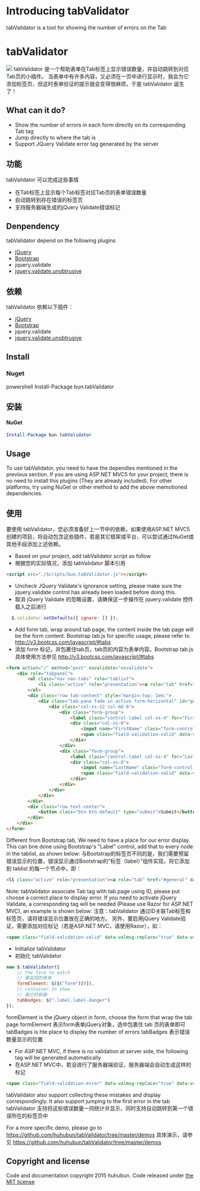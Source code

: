 # Introducing tabValidator
tabValidator is a tool for showing the number of errors on the Tab 
# tabValidator
![](https://github.com/huhubun/tabValidator/raw/master/images/sample.png)
tabValidator 是一个帮助表单在Tab标签上显示错误数量，并自动跳转到对应Tab页的小插件。
当表单中有许多内容，又必须在一页中进行显示时，我会为它添加标签页，但这时表单验证的提示就会变得很麻烦，于是 tabValidator 诞生了！

## What can it do?
* Show the number of errors in each form directly on its corresponding Tab tag
* Jump directly to where the tab is
* Support JQuery Validate error tag generated by the server

## 功能
tabValidator 可以完成这些事情
* 在Tab标签上显示每个Tab标签对应Tab页的表单错误数量
* 自动跳转到存在错误的标签页
* 支持服务器端生成的jQuery Validate错误标记

## Denpendency
tabValidator depend on the following plugins
* [jQuery](https://github.com/jquery/jquery)
* [Bootstrap](https://github.com/twbs/bootstrap)
* jquery.validate
* [jquery.validate.unobtrusive](https://github.com/aspnet/jquery-validation-unobtrusive)

## 依赖
tabValidator 依赖以下插件：
* [jQuery](https://github.com/jquery/jquery)
* [Bootstrap](https://github.com/twbs/bootstrap)
* jquery.validate
* [jquery.validate.unobtrusive](https://github.com/aspnet/jquery-validation-unobtrusive)

## Install
### Nuget
powershell
Install-Package bun.tabValidator

## 安装
#### NuGet
```powershell
Install-Package bun.tabValidator
```
## Usage
To use tabValidator, you need to have the dependies mentioned in the previous section.
If you are using ASP.NET MVC5 for your project, there is no need to install this plugins (They are already included).
For other platforms, try using NuGet or other method to add the above memotioned dependencies.


## 使用
要使用 tabValidator，您必须准备好上一节中的依赖，如果使用ASP.NET MVC5创建的项目，将自动包含这些插件，若是其它框架或平台，可以尝试通过NuGet或其他手段添加上述依赖。


* Based on your project, add tabValidator script as follow
* 根据您的实际情况，添加 tabValidator 脚本引用
```html
<script src="./Scripts/bun.tabValidator.js"></script>
```
* Uncheck JQuery Validate's ignorance setting, please make sure the jquery.validate control has
already been loaded before doing this.
* 取消 jQuery Validate 的忽略设置，请确保这一步操作在 jquery.validate 控件载入之后进行
```javascript
  $.validator.setDefaults({ ignore: [] });
```

* Add form tab, wrap around tab page, the content inside the tab page will be the form content. Bootstrap tab.js for specific usage, please refer to http://v3.bootcss.com/javascript/#tabs 
* 添加 form 标记，并包裹住tab页，tab页的内容为表单内容。Bootstrap tab.js 具体使用方法参见 http://v3.bootcss.com/javascript/#tabs
```html
<form action="/" method="post" novalidate="novalidate">
    <div role="tabpanel">
        <ul class="nav nav-tabs" role="tablist">
            <li class="active" role="presentation"><a role="tab" href="#general" data-toggle="tab">General <span class="label label-danger"></span></a></li>
        </ul>
        <div class="row tab-content" style="margin-top: 1em;">
            <div class="tab-pane fade in active form-horizontal" id="general" role="tabpanel">
                <div class="col-xs-12 col-md-6">
                    <div class="form-group">
                        <label class="control-label col-xs-4" for="FirstName">FirstName</label>
                        <div class="col-xs-8">
                            <input name="FirstName" class="form-control input-sm" id="FirstName" type="text" placeholder="Required" value="" data-val-required="FirstName is required" data-val="true">
                            <span class="field-validation-valid" data-valmsg-replace="true" data-valmsg-for="FirstName"></span>
                        </div>
                    </div>
                    <div class="form-group">
                        <label class="control-label col-xs-4" for="LastName">LastName</label>
                        <div class="col-xs-8">
                            <input name="LastName" class="form-control input-sm" id="LastName" type="text" placeholder="Required" value="" data-val-required="LastName is required" data-val="true">
                            <span class="field-validation-valid" data-valmsg-replace="true" data-valmsg-for="LastName"></span>
                        </div>
                    </div>
                </div>
            </div>
        </div>
        <div class="row text-center">
            <button class="btn btn-default" type="submit">Submit</button>
        </div>
    </div>
</form>
```
Different from Bootstrap tab, We need to have a place for our error display. This can bne done using Bootstrap's "Label" control, add that to every node in the tablist, as shown below: 
与Bootstrap的标签页不同的是，我们需要预留错误显示的位置，错误显示通过Bootstrap的“标签（label）”组件实现，将它添加到 tablist 的每一个节点中，即：
```html
<li class="active" role="presentation"><a role="tab" href="#general" data-toggle="tab">General <span class="label label-danger"></span></a></li>
```

Note: tabValidator associate Tab tag with tab page using ID, please put choose a correct place to display error.
If you need to activate jQuery Validate, a corresponding tag will be needed (Please use Razor for ASP.NET MVC), an example is shown below:
注意：tabValidator 通过ID关联Tab标签和标签页，请将错误显示位置放在正确的地方。
另外，要启用jQuery Validate验证，需要添加对应标记（若是ASP.NET MVC，请使用Razor），如：
```html
<span class="field-validation-valid" data-valmsg-replace="true" data-valmsg-for="LastName"></span>
```
* Initialize tabValidator
* 初始化 tabValidator
```javascript
new $.tabValidator({
    // the form to watch
    // 要监控的表单 
    formElement: $($("form")[0]),
    // container to show 
    // 展示的容器
    tabBadges: $(".label.label-danger")
});
```
formElement is the jQuery object in form, choose the form that wrap the tab page
formElement 表示form表单jQuery对象，选中包裹住 tab 页的表单即可
tabBadges is hte place to display the number of errors
tabBadges 表示错误数量显示的位置

* For ASP.NET MVC, if there is no validation at server side, the following tag will be generated automatically
* 在ASP.NET MVC中，若没进行了服务器端验证，服务器端会自动生成这样的标记
```html
<span class="field-validation-error" data-valmsg-replace="true" data-valmsg-for="PostCode">Language is required</span>
```
tabValidator also support collecting these mistakes and display correspondingly. It also support jumping to the first error in the tab
tabValidator 支持将这些错误数量一同统计并显示，同时支持自动跳转到第一个错误所在的标签页中

For a more specific demo, please go to https://github.com/huhubun/tabValidator/tree/master/demos
具体演示，请参见 https://github.com/huhubun/tabValidator/tree/master/demos

## Copyright and license
Code and documentation copyright 2015 huhubun. Code released under [the MIT license](https://github.com/huhubun/tabValidator/blob/master/LICENSE)
